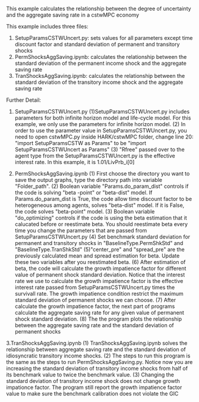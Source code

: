 This example calculates the relationship between the degree of uncertainty
and the aggregate saving rate in a cstwMPC economy

This example includes three files: 
1. SetupParamsCSTWUncert.py: sets values for all parameters except time discount 
factor and standard deviation of permanent and transitory shocks
2. PermShocksAggSaving.ipynb: calculates the relationship between the standard 
deviation of the permanent income shock and the aggregate saving rate
3. TranShocksAggSaving.ipynb: calculates the relationship between the standard 
deviation of the transitory income shock and the aggregate saving rate

Further Detail:
1. SetupParamsCSTWUncert.py
(1)SetupParamsCSTWUncert.py includes parameters for both infinite horizon model 
and life-cycle model. For this example, we only use the parameters for infinite 
horizon model. 
(2) In order to use the parameter value in SetupParamsCSTWUncert.py, you need to 
open cstwMPC.py inside HARK/cstwMPC folder, change line 20:
"import SetupParamsCSTW as Params" to be "import SetupParamsCSTWUncert as Params"
(3) "Rfree" passed over to the agent type from the SetupParamsCSTWUncert.py is the 
effective interest rate. In this example, it is 1.01/LivPrb_i[0]

2. PermShocksAggSaving.ipynb
(1) First choose the directory you want to save the output graphs, type the
directory path into variable "Folder_path".
(2) Boolean variable "Params.do_param_dist" controls if the code is solving "beta
-point" or "beta-dist" model. If Params.do_param_dist is True, the code allow time
discount factor to be heterogeneous among agents, solves "beta-dist" model. If it
is False, the code solves "beta-point" model.
(3) Boolean variable "do_optimizing" controls if the code is using the beta 
estimation that it calucated before or reestimate beta. You should reestimate beta 
every time you change the parameters that are passed from SetupParamsCSTWUncert.py
(4) Set benchmark standard deviation for permanent and transitory shocks in 
"BaselineType.PermShkStd" and "BaselineType.TranShkStd"
(5)"center_pre" and "spread_pre" are the previously calculated mean and spread 
estimation for beta. Update these two variables after you reestimated beta.
(6) After estimation of beta, the code will calculate the growth impatience factor 
for different value of permanent shock standard deviation. 
Notice that the interest rate we use to calculate the growth impatience factor 
is the effective interest rate passed from SetupParamsCSTWUncert.py times the 
survivall rate. The growth impatience condition restrict the maximum standard deviation of permanent shocks we can choose.
(7) After calculate the growth impatience factor, the next part of programs 
calculate the aggregate saving rate for any given value of permanent shock standard 
deviation.
(8) The the program plots the relationship between the aggregate saving rate and 
the standard deviation of permanent shocks

3.TranShocksAggSaving.ipynb
(1) TranShocksAggSaving.ipynb solves the relationship between aggregate saving rate 
and the standard deviation of idiosyncratic transitory income shocks.
(2) The steps to run this program is the same as the steps to run 
PermShocksAggSaving.py. Notice now you are increasing the standard deviation of 
transitory income shocks from half of its benchmark value to twice the benchmark 
value.
(3) Changing the standard deviation of transitory income shock does not change 
growth impationce factor. The program still report the growth impatience factor 
value to make sure the benchmark calibration does not violate the GIC
